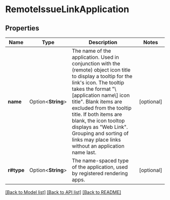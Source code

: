 # RemoteIssueLinkApplication

## Properties

Name | Type | Description | Notes
------------ | ------------- | ------------- | -------------
**name** | Option<**String**> | The name of the application. Used in conjunction with the (remote) object icon title to display a tooltip for the link's icon. The tooltip takes the format \"\\[application name\\] icon title\". Blank items are excluded from the tooltip title. If both items are blank, the icon tooltop displays as \"Web Link\". Grouping and sorting of links may place links without an application name last. | [optional]
**r#type** | Option<**String**> | The name-spaced type of the application, used by registered rendering apps. | [optional]

[[Back to Model list]](../README.md#documentation-for-models) [[Back to API list]](../README.md#documentation-for-api-endpoints) [[Back to README]](../README.md)


